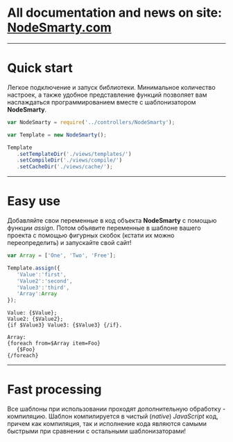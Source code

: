 All documentation and news on site: [NodeSmarty.com](http://NodeSmarty.com)
===========================================================================

<hr>

Quick start
===========
Легкое подключение и запуск библиотеки. Минимальное количество настроек, а также удобное представление функций позволяет вам наслаждаться программированием вместе с шаблонизатором <b>NodeSmarty</b>. 


```js
var NodeSmarty = require('../controllers/NodeSmarty');

var Template = new NodeSmarty();

Template
   .setTemplateDir('./views/templates/')
   .setCompileDir('./views/compile/')
   .setCacheDir('./views/cache/'); 
```

<hr>

Easy use
========

Добавляйте свои переменные в код объекта <b>NodeSmarty</b> с помощью функции <i>assign</i>. Потом объявите переменные в шаблоне вашего проекта с помощью фигурных скобок (кстати их можно переопределить) и запускайте свой сайт!

```js
var Array = ['One', 'Two', 'Free'];

Template.assign({
   'Value':'first',
   'Value2':'second',
   'Value3':'third',
   'Array':Array
}); 
```

```smarty
Value: {$Value};
Value2: {$Value2};
{if $Value3} Value3: {$Value3} {/if}.

Array:
{foreach from=$Array item=Foo}
   {$Foo}
{/foreach} 
```

<hr>

Fast processing
===============
Все шаблоны при использовании проходят дополнительную обработку - компиляцию. Шаблон компилируется в чистый (<i>native</i>) <i>JavaScript</i> код, причем как компиляция, так и исполнение кода являются самыми быстрыми при сравнении с остальными шаблонизаторами!
